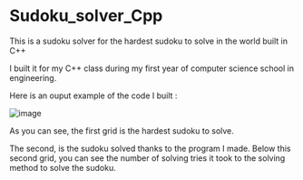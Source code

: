 # Sudoku_solver_Cpp
This is a sudoku solver for the hardest sudoku to solve in the world built in C++

I built it for my C++ class during my first year of computer science school in engineering.

Here is an ouput example of the code I built : 

![image](https://user-images.githubusercontent.com/93252510/231832398-06fea5d7-1ed6-4c05-bd42-c8f0bf737e35.png)


As you can see, the first grid is the hardest sudoku to solve.

The second, is the sudoku solved thanks to the program I made.
Below this second grid, you can see the number of solving tries it took to the solving method to solve the sudoku.

